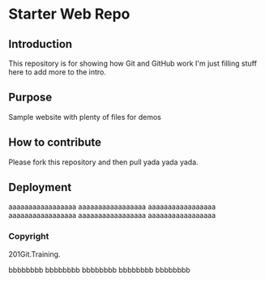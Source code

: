# Starter Web Repo

## Introduction

This repository is for showing how Git and GitHub work  I'm just filling stuff here to add more to the intro.

## Purpose

Sample website with plenty of files for demos

## How to contribute

Please fork this repository and then pull yada yada yada.

## Deployment


aaaaaaaaaaaaaaaaa
aaaaaaaaaaaaaaaaa
aaaaaaaaaaaaaaaaa
aaaaaaaaaaaaaaaaa
aaaaaaaaaaaaaaaaa
aaaaaaaaaaaaaaaaa

### Copyright

201Git.Training.

bbbbbbbb
bbbbbbbb
bbbbbbbb
bbbbbbbb
bbbbbbbb
